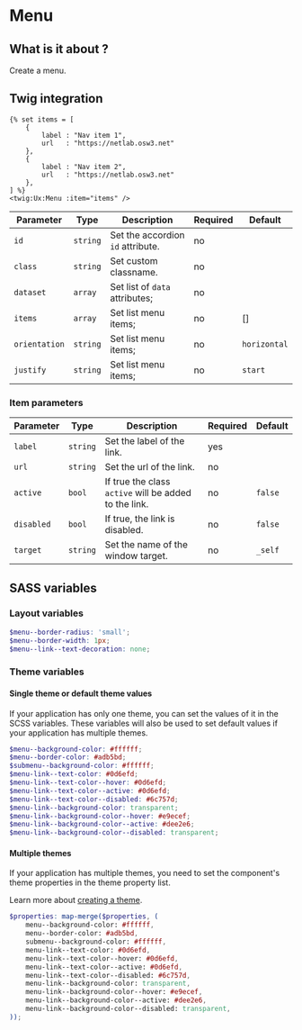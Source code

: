 # Menu

## What is it about ?

Create a menu.

<!-- {"file": "00-default.html", "language": "twig"} -->

## Twig integration

```twig 
{% set items = [
    {
        label : "Nav item 1",
        url   : "https://netlab.osw3.net"
    },
    {
        label : "Nav item 2",
        url   : "https://netlab.osw3.net"
    },
] %}
<twig:Ux:Menu :item="items" />
```

| Parameter | Type | Description | Required | Default |
|-|-|-|-|-|
| `id` | `string` | Set the accordion `id` attribute. | no |  |
| `class` | `string` | Set custom classname. | no |  |
| `dataset` | `array` | Set list of `data` attributes; | no |  |
| `items` | `array` | Set list menu items; | no | [] |
| `orientation` | `string` | Set list menu items; | no | `horizontal` |
| `justify` | `string` | Set list menu items; | no | `start` |

### Item parameters

| Parameter | Type | Description | Required | Default |
|-|-|-|-|-|
| `label` | `string` | Set the label of the link. | yes |  |
| `url` | `string` | Set the url of the link. | no |  |
| `active` | `bool` | If true the class `active` will be added to the link. | no | `false` |
| `disabled` | `bool` | If true, the link is disabled. | no | `false` |
| `target` | `string` | Set the name of the window target. | no | `_self` |

## SASS variables

### Layout variables

```scss
$menu--border-radius: 'small';
$menu--border-width: 1px;
$menu--link--text-decoration: none;
```

### Theme variables

#### Single theme or default theme values

If your application has only one theme, you can set the values ​​of it in the SCSS variables.
These variables will also be used to set default values ​​if your application has multiple themes.

```scss
$menu--background-color: #ffffff;
$menu--border-color: #adb5bd;
$submenu--background-color: #ffffff;
$menu-link--text-color: #0d6efd;
$menu-link--text-color--hover: #0d6efd;
$menu-link--text-color--active: #0d6efd;
$menu-link--text-color--disabled: #6c757d;
$menu-link--background-color: transparent;
$menu-link--background-color--hover: #e9ecef;
$menu-link--background-color--active: #dee2e6;
$menu-link--background-color--disabled: transparent;
```

#### Multiple themes

If your application has multiple themes, you need to set the component's theme properties in the theme property list.

Learn more about [creating a theme](./../layout/themes.md).

```scss
$properties: map-merge($properties, (
    menu--background-color: #ffffff,
    menu--border-color: #adb5bd,
    submenu--background-color: #ffffff,
    menu-link--text-color: #0d6efd,
    menu-link--text-color--hover: #0d6efd,
    menu-link--text-color--active: #0d6efd,
    menu-link--text-color--disabled: #6c757d,
    menu-link--background-color: transparent,
    menu-link--background-color--hover: #e9ecef,
    menu-link--background-color--active: #dee2e6,
    menu-link--background-color--disabled: transparent,
));
```